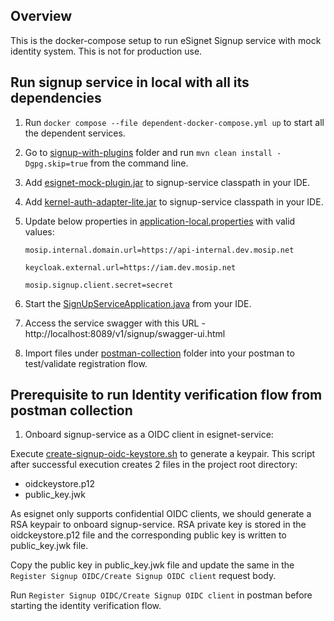 ## Overview

This is the docker-compose setup to run eSignet Signup service with mock identity system. This is not for production use.

## Run signup service in local with all its dependencies

1. Run `docker compose --file dependent-docker-compose.yml up` to start all the dependent services.
2. Go to [signup-with-plugins](../signup-with-plugins) folder and run `mvn clean install -Dgpg.skip=true` from the command line.
3. Add [esignet-mock-plugin.jar](../signup-with-plugins/target/esignet-mock-plugin.jar) to signup-service classpath in your IDE.
4. Add [kernel-auth-adapter-lite.jar](../signup-with-plugins/target/kernel-auth-adapter-lite.jar) to signup-service classpath in your IDE.
5. Update below properties in [application-local.properties](../signup-service/src/main/resources/application-local.properties) with valid values:

       mosip.internal.domain.url=https://api-internal.dev.mosip.net

       keycloak.external.url=https://iam.dev.mosip.net

       mosip.signup.client.secret=secret

6. Start the [SignUpServiceApplication.java](../signup-service/src/main/java/io/mosip/signup/SignUpServiceApplication.java) from your IDE.
7. Access the service swagger with this URL - http://localhost:8089/v1/signup/swagger-ui.html
8. Import files under [postman-collection](../postman-collection) folder into your postman to test/validate registration flow.


## Prerequisite to run Identity verification flow from postman collection

1. Onboard signup-service as a OIDC client in esignet-service:

Execute [create-signup-oidc-keystore.sh](../docs/create-signup-oidc-keystore.sh) to generate a keypair. This script after
successful execution creates 2 files in the project root directory:

* oidckeystore.p12
* public_key.jwk

As esignet only supports confidential OIDC clients, we should generate a RSA keypair to onboard signup-service. RSA private key is
stored in the oidckeystore.p12 file and the corresponding public key is written to public_key.jwk file. 

Copy the public key in public_key.jwk file and update the same in the `Register Signup OIDC/Create Signup OIDC client` request body.

Run `Register Signup OIDC/Create Signup OIDC client` in postman before starting the identity verification flow.